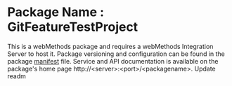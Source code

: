# Package Name : GitFeatureTestProject
This is a webMethods package and requires a webMethods Integration Server to host it. Package versioning and configuration can be found in the package [manifest](./GitFeatureTestProject/manifest.v3) file. Service and API documentation is available on the package's home page http://&lt;server&gt;:&lt;port&gt;/&lt;packagename>.
Update readm
